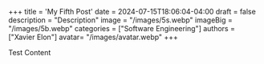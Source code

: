 +++
title = 'My Fifth Post'
date = 2024-07-15T18:06:04-04:00
draft = false
description = "Description"
image = "/images/5s.webp"
imageBig = "/images/5b.webp"
categories = ["Software Engineering"]
authors = ["Xavier Elon"]
avatar= "/images/avatar.webp"
+++

Test Content